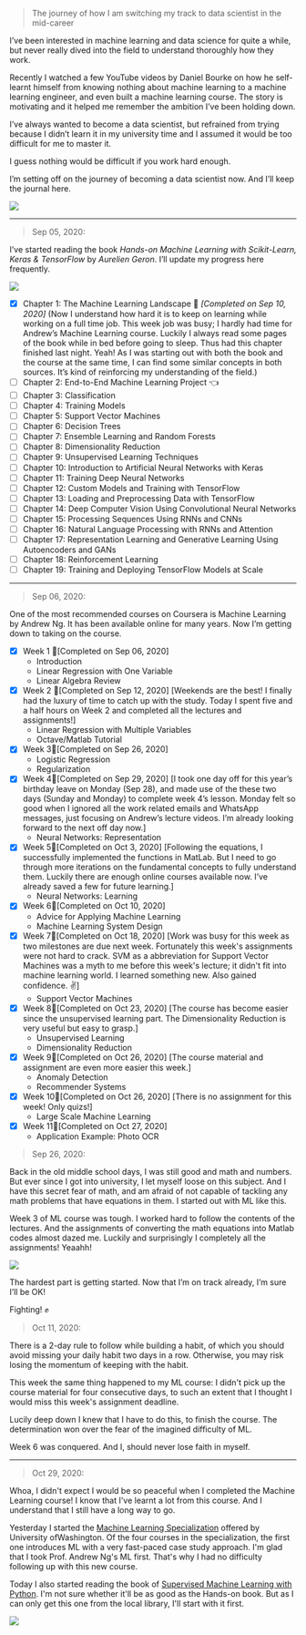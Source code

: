 > The journey of how I am switching my track to data scientist in the mid-career

I’ve been interested in machine learning and data science for quite a while, but never really dived into the field to understand thoroughly how they work.


Recently I watched a few YouTube videos by Daniel Bourke on how he self-learnt himself from knowing nothing about machine learning to a machine learning engineer, and even built a machine learning course. The story is motivating and it helped me remember the ambition I’ve been holding down.


I’ve always wanted to become a data scientist, but refrained from trying because I didn’t learn it in my university time and I assumed it would be too difficult for me to master it.


I guess nothing would be difficult if you work hard enough.


I’m setting off on the journey of becoming a data scientist now. And I’ll keep the journal here.

![](/assets/img/journey_trail.jpeg)

---

> Sep 05, 2020:

I’ve started reading the book *Hands-on Machine Learning with Scikit-Learn, Keras & TensorFlow* by *Aurelien Geron*. I’ll update my progress here frequently.

![](/assets/img/hands_on_ml.jpeg)

- [x] Chapter 1: The Machine Learning Landscape 🚩 *[Completed on Sep 10, 2020]* (Now I understand how hard it is to keep on learning while working on a full time job. This week job was busy; I hardly had time for Andrew’s Machine Learning course. Luckily I always read some pages of the book while in bed before going to sleep. Thus had this chapter finished last night. Yeah! As I was starting out with both the book and the course at the same time, I can find some similar concepts in both sources. It’s kind of reinforcing my understanding of the field.)
- [ ] Chapter 2: End-to-End Machine Learning Project 👈
- [ ] Chapter 3: Classification
- [ ] Chapter 4: Training Models
- [ ] Chapter 5: Support Vector Machines
- [ ] Chapter 6: Decision Trees
- [ ] Chapter 7: Ensemble Learning and Random Forests
- [ ] Chapter 8: Dimensionality Reduction
- [ ] Chapter 9: Unsupervised Learning Techniques
- [ ] Chapter 10: Introduction to Artificial Neural Networks with Keras
- [ ] Chapter 11: Training Deep Neural Networks
- [ ] Chapter 12: Custom Models and Training with TensorFlow
- [ ] Chapter 13: Loading and Preprocessing Data with TensorFlow
- [ ] Chapter 14: Deep Computer Vision Using Convolutional Neural Networks
- [ ] Chapter 15: Processing Sequences Using RNNs and CNNs
- [ ] Chapter 16: Natural Language Processing with RNNs and Attention
- [ ] Chapter 17: Representation Learning and Generative Learning Using Autoencoders and GANs
- [ ] Chapter 18: Reinforcement Learning
- [ ] Chapter 19: Training and Deploying TensorFlow Models at Scale
  
---

> Sep 06, 2020:

One of the most recommended courses on Coursera is Machine Learning by Andrew Ng. It has been available online for many years. Now I’m getting down to taking on the course.

- [x] Week 1 🚩[Completed on Sep 06, 2020]
  * Introduction
  * Linear Regression with One Variable
  * Linear Algebra Review
- [x] Week 2 🚩[Completed on Sep 12, 2020] [Weekends are the best! I finally had the luxury of time to catch up with the study. Today I spent five and a half hours on Week 2 and completed all the lectures and assignments!]
  * Linear Regression with Multiple Variables
  * Octave/Matlab Tutorial
- [x] Week 3🚩[Completed on Sep 26, 2020]
  * Logistic Regression
  * Regularization
- [x] Week 4🚩[Completed on Sep 29, 2020] [I took one day off for this year’s birthday leave on Monday (Sep 28), and made use of the these two days (Sunday and Monday) to complete week 4’s lesson. Monday felt so good when I ignored all the work related emails and WhatsApp messages, just focusing on Andrew’s lecture videos. I’m already looking forward to the next off day now.]
  * Neural Networks: Representation
- [x] Week 5🚩[Completed on Oct 3, 2020] [Following the equations, I successfully implemented the functions in MatLab. But I need to go through more iterations on the fundamental concepts to fully understand them. Luckily there are enough online courses available now. I’ve already saved a few for future learning.]
  * Neural Networks: Learning
- [x] Week 6🚩[Completed on Oct 10, 2020] 
  * Advice for Applying Machine Learning
  * Machine Learning System Design
- [x] Week 7🚩[Completed on Oct 18, 2020] [Work was busy for this week as two milestones are due next week. Fortunately this week's assignments were not hard to crack. SVM as a abbreviation for Support Vector Machines was a myth to me before this week's lecture; it didn't fit into machine learning world. I learned something new. Also gained confidence. :v:]
  * Support Vector Machines
- [x] Week 8🚩[Completed on Oct 23, 2020] [The course has become easier since the unsupervised learning part. The Dimensionality Reduction is very useful but easy to grasp.]
  * Unsupervised Learning
  * Dimensionality Reduction
- [x] Week 9🚩[Completed on Oct 26, 2020] [The course material and assignment are even more easier this week.]
  * Anomaly Detection
  * Recommender Systems
- [x] Week 10🚩[Completed on Oct 26, 2020] [There is no assignment for this week! Only quizs!]
  * Large Scale Machine Learning
- [x] Week 11🚩[Completed on Oct 27, 2020]
  * Application Example: Photo OCR

> Sep 26, 2020:

Back in the old middle school days, I was still good and math and numbers. But ever since I got into university, I let myself loose on this subject. And I have this secret fear of math, and am afraid of not capable of tackling any math problems that have equations in them. I started out with ML like this.


Week 3 of ML course was tough. I worked hard to follow the contents of the lectures. And the assignments of converting the math equations into Matlab codes almost dazed me. Luckily and surprisingly I completely all the assignments! Yeaahh!

![](/assets/img/100_points.png)

The hardest part is getting started. Now that I’m on track already, I’m sure I’ll be OK!

Fighting! ✊

> Oct 11, 2020:

There is a 2-day rule to follow while building a habit, of which you should avoid missing your daily habit two days in a row. Otherwise, you may risk losing the momentum of keeping with the habit.

This week the same thing happened to my ML course: I didn't pick up the course material for four consecutive days, to such an extent that I thought I would miss this week's assignment deadline.

Lucily deep down I knew that I have to do this, to finish the course. The determination won over the fear of the imagined difficulty of ML.

Week 6 was conquered. And I, should never lose faith in myself.

---

> Oct 29, 2020:

Whoa, I didn't expect I would be so peaceful when I completed the Machine Learning course! I know that I've learnt a lot from this course. And I understand that I still have a long way to go.

Yesterday I started the [Machine Learning Specialization](https://www.coursera.org/specializations/machine-learning) offered by University ofWashington. Of the four courses in the specialization, the first one introduces ML with a very fast-paced case study approach. I'm glad that I took Prof. Andrew Ng's ML first. That's why I had no difficulty following up with this new course.

Today I also started reading the book of [Supervised Machine Learning with Python](https://www.packtpub.com/product/supervised-machine-learning-with-python/9781838825669). I'm not sure whether it'll be as good as the Hands-on book. But as I can only get this one from the local library, I'll start with it first.

![](/assets/img/supervised-machine-learning.jpg)